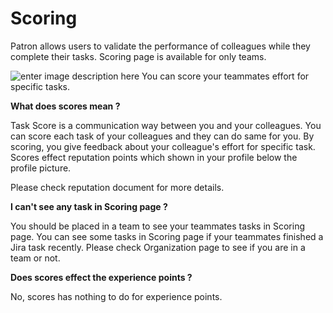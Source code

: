 #  Scoring
Patron allows users to validate the performance of colleagues while they complete their tasks. Scoring page is available for only teams. 

![enter image description here](https://raw.githubusercontent.com/patron-labs/patron_manual/master/images/scoring.png)
You can score your teammates effort for specific tasks.

**What does scores mean ?** 

Task Score  is a  communication way between you and your colleagues. You can score each task of your colleagues and they can do same for you. By scoring, you give feedback about your colleague's effort for specific task. Scores effect reputation points which shown in your profile below the profile picture. 

Please check reputation document for more details.

**I can't see any task in Scoring page ?** 

You should be placed in a team to see your teammates tasks in Scoring page. You can see some tasks in Scoring page if your teammates finished a Jira task recently. Please check Organization page to see if you are in a team or not. 

**Does scores effect the experience points ?** 

No, scores has nothing to do for experience points.







